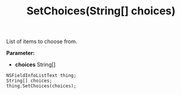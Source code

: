 ﻿---
uid: crmscript_ref_NSFieldInfoListText_SetChoices
title: SetChoices(String[] choices)
intellisense: NSFieldInfoListText.SetChoices
keywords: NSFieldInfoListText, GetChoices
so.topic: reference
---

List of items to choose from.

**Parameter:** 
 - **choices** String[]

```crmscript
NSFieldInfoListText thing;
String[] choices;
thing.SetChoices(choices);
```

